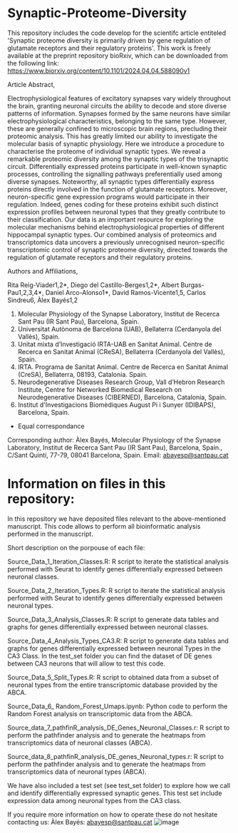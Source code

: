 # Synaptic-Proteome-Diversity
This repository includes the code develop for the scientifc article entiteled 'Synaptic proteome diversity is primarily driven by gene regulation of glutamate receptors and their regulatory proteins'. This work is freely available at the preprint repository bioRxiv, which can be downloaded from the following link: https://www.biorxiv.org/content/10.1101/2024.04.04.588090v1

Article Abstract,

Electrophysiological features of excitatory synapses vary widely throughout the brain, granting neuronal circuits the ability to decode and store diverse patterns of information. Synapses formed by the same neurons have similar electrophysiological characteristics, belonging to the same type. However, these are generally confined to microscopic brain regions, precluding their proteomic analysis. This has greatly limited our ability to investigate the molecular basis of synaptic physiology. Here we introduce a procedure to characterise the proteome of individual synaptic types. We reveal a remarkable proteomic diversity among the synaptic types of the trisynaptic circuit. Differentially expressed proteins participate in well-known synaptic processes, controlling the signalling pathways preferentially used among diverse synapses. Noteworthy, all synaptic types differentially express proteins directly involved in the function of glutamate receptors. Moreover, neuron-specific gene expression programs would participate in their regulation. Indeed, genes coding for these proteins exhibit such distinct expression profiles between neuronal types that they greatly contribute to their classification. Our data is an important resource for exploring the molecular mechanisms behind electrophysiological properties of different hippocampal synaptic types. Our combined analysis of proteomics and transcriptomics data uncovers a previously unrecognised neuron-specific transcriptomic control of synaptic proteome diversity, directed towards the regulation of glutamate receptors and their regulatory proteins.

Authors and Affiliations,

Rita Reig-Viader1,2*, Diego del Castillo-Berges1,2*, Albert Burgas-Pau1,2,3,4*, Daniel Arco-Alonso1*, David Ramos-Vicente1,5, Carlos Sindreu6, Àlex Bayés1,2

1.	Molecular Physiology of the Synapse Laboratory, Institut de Recerca Sant Pau (IR Sant Pau), Barcelona, Spain.
2.	Universitat Autònoma de Barcelona (UAB), Bellaterra (Cerdanyola del Vallès), Spain.
3.	Unitat mixta d’Investigació IRTA-UAB en Sanitat Animal. Centre de Recerca en Sanitat Animal (CReSA), Bellaterra (Cerdanyola del Vallès), Spain.  
4.	IRTA. Programa de Sanitat Animal. Centre de Recerca en Sanitat Animal (CreSA), Bellaterra, 08193, Catalonia. Spain.
5.	Neurodegenerative Diseases Research Group, Vall d’Hebron Research Institute, Centre for Networked Biomedical Research on Neurodegenerative Diseases (CIBERNED), Barcelona, Catalonia, Spain.
6.	Institut d'Investigacions Biomèdiques August Pi i Sunyer (IDIBAPS), Barcelona, Spain.

* Equal correspondance
   
Corresponding author: Àlex Bayés, Molecular Physiology of the Synapse Laboratory, Institut de Recerca Sant Pau (IR Sant Pau), Barcelona, Spain., C/Sant Quintí, 77-79, 08041 Barcelona, Spain.
Email: abayesp@santpau.cat 

# Information on files in this repository:

In this repository we have deposited files relevant to the above-mentioned manuscript. This code allows to perform all bioinformatic analysis performed in the manuscript. 

Short description on the porpouse of each file:

Source_Data_1_Iteration_Classes.R: R script to iterate the statistical analysis performed with Seurat to identify genes differentially expressed between neuronal classes.

Source_Data_2_Iteration_Types.R: R script to iterate the statistical analysis performed with Seurat to identify genes differentially expressed between neuronal types.

Source_Data_3_Analysis_Classes.R: R script to generate data tables and graphs for genes differentially expressed between neuronal classes.  

Source_Data_4_Analysis_Types_CA3.R: R script to generate data tables and graphs for genes differentially expressed between neuronal Types in the CA3 Class. In the test_set folder you can find the dataset of DE genes between CA3 neurons that will allow to test this code. 

Source_Data_5_Split_Types.R: R script to obtained data from a subset of neuronal types from the entire transcriptomic database provided by the ABCA.

Source_Data_6_ Random_Forest_Umaps.ipynb: Python code to perform the Random Forest analysis on transcriptomic data from the ABCA.

Source_data_7_pathfinR_analysis_DE_Genes_Neuronal_Classes.r: R script to perform the pathfinder analysis and to generate the heatmaps from transcriptomics data of neuronal classes (ABCA).

Source_data_8_pathfinR_analysis_DE_genes_Neuronal_types.r: R script to perform the pathfinder analysis and to generate the heatmaps from transcriptomics data of neuronal types (ABCA).

We have also included a test set (see test_set folder) to explore how we call and identify differentially expressed synaptic genes. This test set include expression data among neuronal types from the CA3 class.

If you require more information on how to operate these do not hesitate contacting us: Àlex Bayés: abayesp@santpau.cat
![image](https://github.com/Alex-Bayes/Synaptic-Proteome-Diversity/assets/63368495/d7f38bf1-dbcb-44f9-82f4-6c32a4146685)

